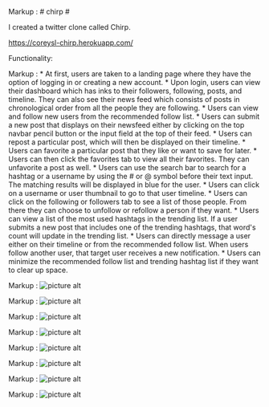 
Markup :  # chirp #

I created a twitter clone called Chirp.

https://coreysl-chirp.herokuapp.com/

Functionality:

Markup :
          * At first, users are taken to a landing page where they have the option     of logging in or creating a new account.
          * Upon login, users can view their dashboard which has inks to their followers, following, posts, and timeline. They can also see their news feed which consists of posts in chronological order from all the people they are following.
          * Users can view and follow new users from the recommended follow list.
          * Users can submit a new post that displays on their newsfeed either by clicking on the top navbar pencil button or the input field at the top of their feed.
          * Users can repost a particular post, which will then be displayed on their timeline.
          * Users can favorite a particular post that they like or want to save for later.
          * Users can then click the favorites tab to view all their favorites. They can unfavorite a post as well.
          * Users can use the search bar to search for a hashtag or a username by using the # or @ symbol before their text input. The matching results will be displayed in blue for the user.
          * Users can click on a username or user thumbnail to go to that user timeline.
          * Users can click on the following or followers tab to see a list of those people. From there they can choose to unfollow or refollow a person if they want.
          * Users can view a list of the most used hashtags in the trending list. If a user submits a new post that includes one of the trending hashtags, that word's count will update in the trending list.
          * Users can directly message a user either on their timeline or from the recommended follow list.
          When users follow another user, that target user receives a new notification.
          * Users can minimize the recommended follow list and trending hashtag list if they want to clear up space.

Markup : ![picture alt](images/screenshot-login.png)

Markup : ![picture alt](images/screenshot-dash.png)

Markup : ![picture alt](images/screenshot-timeline.png)

Markup : ![picture alt](images/screenshot-favorites.png)

Markup : ![picture alt](images/screenshot-following.png)

Markup : ![picture alt](images/screenshot-followpreview.png)

Markup : ![picture alt](images/screenshot-messages.png)

Markup : ![picture alt](images/screenshot-search.png)
